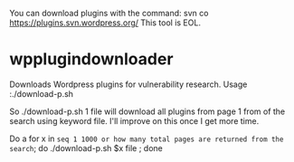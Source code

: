 You can download plugins with the command: svn co https://plugins.svn.wordpress.org/  This tool is EOL.

wpplugindownloader
==================

Downloads Wordpress plugins for vulnerability research.
Usage :./download-p.sh <pagenumber> <searchstring>

So ./download-p.sh 1 file
will download all plugins from page 1 from of the search using keyword file.  I'll improve on this once I get more time.

Do a for x in `seq 1 1000 or how many total pages are returned from the search`; do ./download-p.sh $x file ; done

